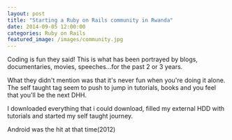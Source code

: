 ```yaml
---
layout: post
title: "Starting a Ruby on Rails community in Rwanda"
date: 2014-09-05 12:00:00
categories: Ruby on Rails
featured_image: /images/community.jpg
---
```


Coding is fun they said!
This is what has been portrayed by blogs, documentaries, movies, speeches...for the past 2 or 3 years.

What they didn't mention was that it's never fun when you're doing it alone. The self taught tag seem to push to jump in tutorials, books and you feel that you'll be the next DHH. 

I downloaded everything that i could download, filled my external HDD with tutorials and started my self taught journey. 

Android was the hit at that time(2012)
